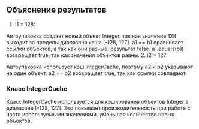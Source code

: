 ## Объяснение результатов
1. i1 = 128:

Автоупаковка создает новый объект Integer, так как значение 128 выходит за пределы диапазона кэша [-128, 127].
a1 == b1 сравнивает ссылки объектов, а так как они разные, результат false.
a1.equals(b1) возвращает true, так как значения объектов равны.
2. i2 = 127:

Автоупаковка использует кэш IntegerCache, поэтому a2 и b2 указывают на один объект.
a2 == b2 возвращает true, так как ссылки совпадают.
### Класс IntegerCache
Класс IntegerCache используется для кэширования объектов Integer в диапазоне [-128, 127].
Это повышает производительность при работе с часто используемыми значениями, уменьшая количество новых объектов.